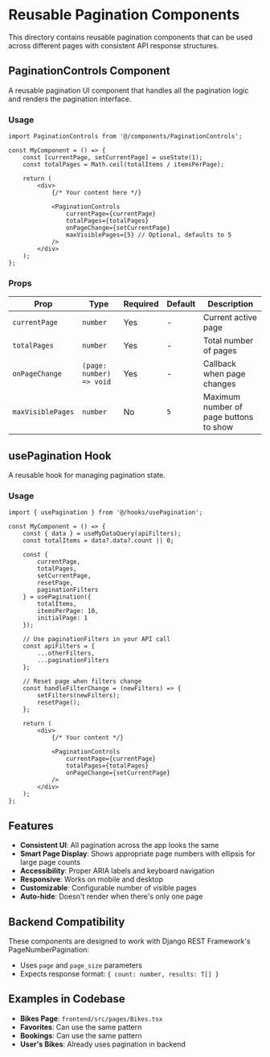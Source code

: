 # Reusable Pagination Components

This directory contains reusable pagination components that can be used across different pages with consistent API response structures.

## PaginationControls Component

A reusable pagination UI component that handles all the pagination logic and renders the pagination interface.

### Usage

```tsx
import PaginationControls from '@/components/PaginationControls';

const MyComponent = () => {
    const [currentPage, setCurrentPage] = useState(1);
    const totalPages = Math.ceil(totalItems / itemsPerPage);

    return (
        <div>
            {/* Your content here */}
            
            <PaginationControls
                currentPage={currentPage}
                totalPages={totalPages}
                onPageChange={setCurrentPage}
                maxVisiblePages={5} // Optional, defaults to 5
            />
        </div>
    );
};
```

### Props

| Prop | Type | Required | Default | Description |
|------|------|----------|---------|-------------|
| `currentPage` | `number` | Yes | - | Current active page |
| `totalPages` | `number` | Yes | - | Total number of pages |
| `onPageChange` | `(page: number) => void` | Yes | - | Callback when page changes |
| `maxVisiblePages` | `number` | No | `5` | Maximum number of page buttons to show |

## usePagination Hook

A reusable hook for managing pagination state.

### Usage

```tsx
import { usePagination } from '@/hooks/usePagination';

const MyComponent = () => {
    const { data } = useMyDataQuery(apiFilters);
    const totalItems = data?.data?.count || 0;
    
    const {
        currentPage,
        totalPages,
        setCurrentPage,
        resetPage,
        paginationFilters
    } = usePagination({
        totalItems,
        itemsPerPage: 10,
        initialPage: 1
    });

    // Use paginationFilters in your API call
    const apiFilters = {
        ...otherFilters,
        ...paginationFilters
    };

    // Reset page when filters change
    const handleFilterChange = (newFilters) => {
        setFilters(newFilters);
        resetPage();
    };

    return (
        <div>
            {/* Your content */}
            
            <PaginationControls
                currentPage={currentPage}
                totalPages={totalPages}
                onPageChange={setCurrentPage}
            />
        </div>
    );
};
```

## Features

- **Consistent UI**: All pagination across the app looks the same
- **Smart Page Display**: Shows appropriate page numbers with ellipsis for large page counts
- **Accessibility**: Proper ARIA labels and keyboard navigation
- **Responsive**: Works on mobile and desktop
- **Customizable**: Configurable number of visible pages
- **Auto-hide**: Doesn't render when there's only one page

## Backend Compatibility

These components are designed to work with Django REST Framework's PageNumberPagination:
- Uses `page` and `page_size` parameters
- Expects response format: `{ count: number, results: T[] }`

## Examples in Codebase

- **Bikes Page**: `frontend/src/pages/Bikes.tsx`
- **Favorites**: Can use the same pattern
- **Bookings**: Can use the same pattern
- **User's Bikes**: Already uses pagination in backend 